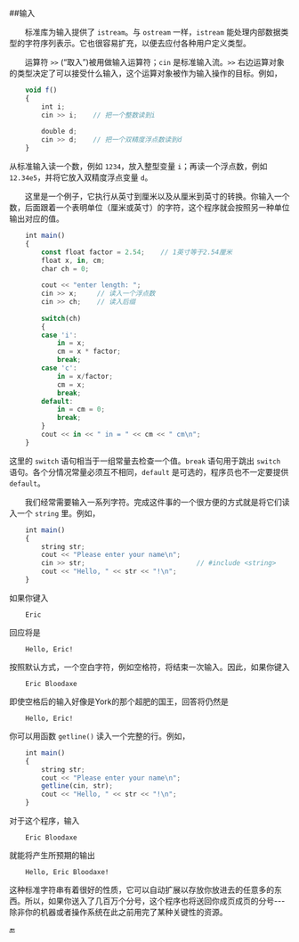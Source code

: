 ##输入

&emsp;&emsp;标准库为输入提供了 `istream`。与 `ostream` 一样，`istream` 能处理内部数据类型的字符序列表示。它也很容易扩充，以便去应付各种用户定义类型。

&emsp;&emsp;运算符 `>>` (“取入”)被用做输入运算符；`cin` 是标准输入流。`>>` 右边运算对象的类型决定了可以接受什么输入，这个运算对象被作为输入操作的目标。例如，

```javascript
    void f()
    {
        int i;
        cin >> i;    // 把一个整数读到i
        
        double d;
        cin >> d;    // 把一个双精度浮点数读到d
    }
```

从标准输入读一个数，例如 `1234`，放入整型变量 `i`；再读一个浮点数，例如 `12.34e5`，并将它放入双精度浮点变量 `d`。

&emsp;&emsp;这里是一个例子，它执行从英寸到厘米以及从厘米到英寸的转换。你输入一个数，后面跟着一个表明单位（厘米或英寸）的字符，这个程序就会按照另一种单位输出对应的值。

```javascript
    int main()
    {
        const float factor = 2.54;    // 1英寸等于2.54厘米
        float x, in, cm;
        char ch = 0;
        
        cout << "enter length: ";
        cin >> x;     // 读入一个浮点数
        cin >> ch;    // 读入后缀
        
        switch(ch)
        {
        case 'i':
            in = x;
            cm = x * factor;
            break;
        case 'c':
            in = x/factor;
            cm = x;
            break;
        default:
            in = cm = 0;
            break;
        }
        cout << in << " in = " << cm << " cm\n";
    }
```

这里的 `switch` 语句相当于一组常量去检查一个值。`break` 语句用于跳出 `switch` 语句。各个分情况常量必须互不相同，`default` 是可选的，程序员也不一定要提供 `default`。

&emsp;&emsp;我们经常需要输入一系列字符。完成这件事的一个很方便的方式就是将它们读入一个 `string` 里。例如，

```javascript
    int main()
    {
        string str;
        cout << "Please enter your name\n";
        cin >> str;                            // #include <string>
        cout << "Hello, " << str << "!\n";
    }
```

如果你键入

        Eric
    
回应将是

        Hello, Eric!
    
按照默认方式，一个空白字符，例如空格符，将结束一次输入。因此，如果你键入

        Eric Bloodaxe
    
即使空格后的输入好像是York的那个超肥的国王，回答将仍然是

        Hello, Eric!
    
你可以用函数 `getline()` 读入一个完整的行。例如，

```javascript
    int main()
    {
        string str;
        cout << "Please enter your name\n";
        getline(cin, str);
        cout << "Hello, " << str << "!\n";
    }
```

对于这个程序，输入

        Eric Bloodaxe
    
就能将产生所预期的输出

        Hello, Eric Bloodaxe!
    
这种标准字符串有着很好的性质，它可以自动扩展以存放你放进去的任意多的东西。所以，如果你送入了几百万个分号，这个程序也将送回你成页成页的分号---除非你的机器或者操作系统在此之前用完了某种关键性的资源。

🔚
















